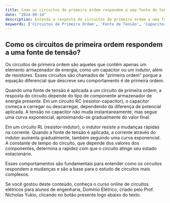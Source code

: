 ```yaml
---
title: Como os circuitos de primeira ordem respondem a uma fonte de tensão?
date: "2024-09-14"
description: Entenda a resposta de circuitos de primeira ordem a uma fonte de tensão e a importância dos componentes RL e RC.
keywords: ['Circuitos de Primeira Ordem', 'Fonte de Tensão', 'Capacitor', 'RL', 'RC']
---
```


## Como os circuitos de primeira ordem respondem a uma fonte de tensão?

Os circuitos de primeira ordem são aqueles que contêm apenas um elemento armazenador de energia, como um capacitor ou um indutor, além de resistores. Esses circuitos são chamados de "primeira ordem" porque a equação diferencial que descreve seu comportamento é de primeira ordem.

Quando uma fonte de tensão é aplicada a um circuito de primeira ordem, a resposta do circuito depende do tipo de componente armazenador de energia presente. Em um circuito RC (resistor-capacitor), o capacitor começa a carregar ou descarregar, dependendo da diferença de potencial aplicada. A tensão no capacitor não muda instantaneamente, mas segue uma curva exponencial, aproximando-se gradualmente do valor final.

Em um circuito RL (resistor-indutor), o indutor resiste a mudanças rápidas na corrente. Quando a fonte de tensão é aplicada, a corrente através do indutor aumenta gradualmente, também seguindo uma curva exponencial. A constante de tempo do circuito, que depende dos valores dos componentes, determina a rapidez com que o circuito atinge seu estado estacionário.

Esses comportamentos são fundamentais para entender como os circuitos respondem a mudanças e são a base para o estudo de circuitos mais complexos.

Se você gostou deste conteúdo, conheça o curso online de circuitos elétricos para alunos de engenharia, Domínio Elétrico, criado pelo Prof. Nicholas Yukio, clicando no botão presente logo abaixo do texto.